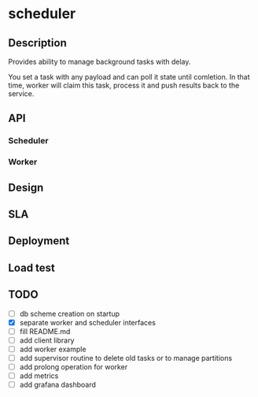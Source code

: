 # scheduler

## Description

Provides ability to manage background tasks with delay.

You set a task with any payload and can poll it state until comletion.
In that time, worker will claim this task, process it and push results back to the service.

## API

### Scheduler

### Worker

## Design

## SLA

## Deployment

## Load test

## TODO
- [ ] db scheme creation on startup
- [x] separate worker and scheduler interfaces
- [ ] fill README.md
- [ ] add client library
- [ ] add worker example
- [ ] add supervisor routine to delete old tasks or to manage partitions
- [ ] add prolong operation for worker
- [ ] add metrics
- [ ] add grafana dashboard
